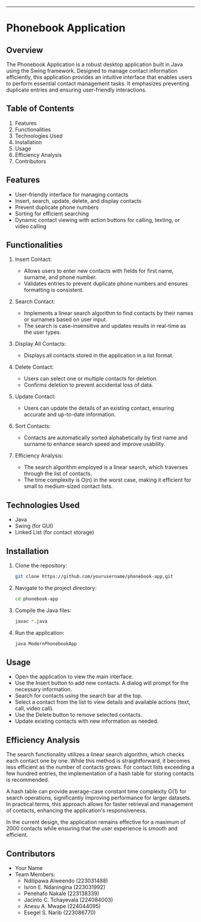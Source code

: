 

---

# Phonebook Application

## Overview

The Phonebook Application is a robust desktop application built in Java using the Swing framework. Designed to manage contact information efficiently, this application provides an intuitive interface that enables users to perform essential contact management tasks. It emphasizes preventing duplicate entries and ensuring user-friendly interactions.

## Table of Contents

1. Features
2. Functionalities
3. Technologies Used
4. Installation
5. Usage
6. Efficiency Analysis
7. Contributors

## Features

- User-friendly interface for managing contacts
- Insert, search, update, delete, and display contacts
- Prevent duplicate phone numbers
- Sorting for efficient searching
- Dynamic contact viewing with action buttons for calling, texting, or video calling

## Functionalities

1. Insert Contact: 
   - Allows users to enter new contacts with fields for first name, surname, and phone number. 
   - Validates entries to prevent duplicate phone numbers and ensures formatting is consistent.

2. Search Contact: 
   - Implements a linear search algorithm to find contacts by their names or surnames based on user input. 
   - The search is case-insensitive and updates results in real-time as the user types.

3. Display All Contacts: 
   - Displays all contacts stored in the application in a list format.

4. Delete Contact: 
   - Users can select one or multiple contacts for deletion. 
   - Confirms deletion to prevent accidental loss of data.

5. Update Contact: 
   - Users can update the details of an existing contact, ensuring accurate and up-to-date information.

6. Sort Contacts: 
   - Contacts are automatically sorted alphabetically by first name and surname to enhance search speed and improve usability.

7. Efficiency Analysis: 
   - The search algorithm employed is a linear search, which traverses through the list of contacts. 
   - The time complexity is O(n) in the worst case, making it efficient for small to medium-sized contact lists.

## Technologies Used

- Java
- Swing (for GUI)
- Linked List (for contact storage)

## Installation

1. Clone the repository:
   ```bash
   git clone https://github.com/yourusername/phonebook-app.git
   ```
2. Navigate to the project directory:
   ```bash
   cd phonebook-app
   ```
3. Compile the Java files:
   ```bash
   javac *.java
   ```
4. Run the application:
   ```bash
   java ModernPhonebookApp
   ```

## Usage

- Open the application to view the main interface.
- Use the Insert button to add new contacts. A dialog will prompt for the necessary information.
- Search for contacts using the search bar at the top.
- Select a contact from the list to view details and available actions (text, call, video call).
- Use the Delete button to remove selected contacts.
- Update existing contacts with new information as needed.

## Efficiency Analysis

The search functionality utilizes a linear search algorithm, which checks each contact one by one. While this method is straightforward, it becomes less efficient as the number of contacts grows. For contact lists exceeding a few hundred entries, the implementation of a hash table for storing contacts is recommended.

A hash table can provide average-case constant time complexity O(1) for search operations, significantly improving performance for larger datasets. In practical terms, this approach allows for faster retrieval and management of contacts, enhancing the application's responsiveness.

In the current design, the application remains effective for a maximum of 2000 contacts while ensuring that the user experience is smooth and efficient.
## Contributors

- Your Name
- Team Members: 
  - Ndilipawa Alweendo (223031488)
  - Isron E. Ndaningina (223031992)
  - Penehafo Nakale (223138339)
  - Jacinto C. Tchayevala (224084003)
  - Anesu A. Mwape (224044095)
  - Esegel S. Narib (223086770)
